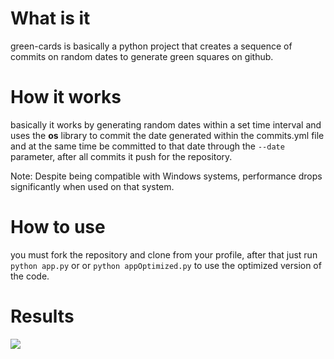 # What is it
green-cards is basically a python project that creates a sequence of commits on random dates to generate green squares on github.

# How it works
basically it works by generating random dates within a set time interval and uses the **os** library to commit the date generated within the commits.yml file and at the same time be committed to that date through the ```--date``` parameter, after all commits it push for the repository.

Note: Despite being compatible with Windows systems, performance drops significantly when used on that system.

# How to use
you must fork the repository and clone from your profile, after that just run ```python app.py``` or or ```python appOptimized.py``` to use the optimized version of the code.

# Results
<img src="https://i.imgur.com/JuONa2m.png">
